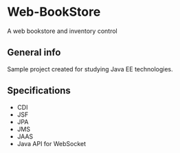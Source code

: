# Web-BookStore
A web bookstore and inventory control

## General info
Sample project created for studying Java EE technologies.

## Specifications
<ul>	
	<li>CDI</li>
	<li>JSF</li>
	<li>JPA</li>
	<li>JMS</li>
	<li>JAAS</li>
	<li>Java API for WebSocket</li>
</ul>